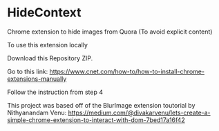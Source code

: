 # HideContext
Chrome extension to hide images from Quora (To avoid explicit content)

To use this extension locally 

Download this Repository ZIP.

Go to this link:
https://www.cnet.com/how-to/how-to-install-chrome-extensions-manually

Follow the instruction from step 4

This project was based off of the BlurImage extension toutorial by Nithyanandam Venu:
https://medium.com/@divakarvenu/lets-create-a-simple-chrome-extension-to-interact-with-dom-7bed17a16f42
